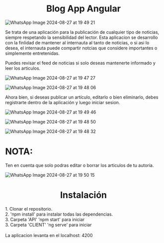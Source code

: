 <h1 align= 'center'> Blog App Angular </h1>


![WhatsApp Image 2024-08-27 at 19 49 21](https://github.com/user-attachments/assets/8ce1a9dd-3e96-4c85-81f6-725fc8aea296)

Se trata de una aplicación para la publicación de cualquier tipo de noticias, siempre respetando la sensibilidad del lector. 
Esta aplicacion se desarrollo con la finlidad de mantener al internauta al tanto de noticias, o si asi lo desea, el internauta puede compartir notcias que considere importantes o simplemente entretenidas. 

Puedes revisar el feed de noticias si solo deseas mantenerte informado y leer los articulos. 

![WhatsApp Image 2024-08-27 at 19 47 27](https://github.com/user-attachments/assets/717c5e6e-d48f-497f-a091-41d3c134b4e9)

![WhatsApp Image 2024-08-27 at 19 48 06](https://github.com/user-attachments/assets/3983aa4b-5180-4b91-80cb-e9ffc29920bc)

Ahora bien, si deseas publicar un artículo, editarlo o bien eliminarlo, debes registrarte dentro de la aplicación y luego iniciar sesion.

![WhatsApp Image 2024-08-27 at 19 49 46](https://github.com/user-attachments/assets/7fd96e14-ce00-4a62-86f4-9caf6fc2f8e5)

![WhatsApp Image 2024-08-27 at 19 48 50](https://github.com/user-attachments/assets/78adb849-11d1-4b16-9a6f-717bda6b5b49)

![WhatsApp Image 2024-08-27 at 19 48 32](https://github.com/user-attachments/assets/1edf2f9c-5d3d-45a5-80a3-9a35ef637ae6)

# NOTA:
Ten en cuenta que solo podras editar o borrar los articulos de tu autoría. 

![WhatsApp Image 2024-08-27 at 19 50 15](https://github.com/user-attachments/assets/c2b9bdad-b3ed-4199-8d81-bb46fc35516c)

<h1 align='center'> Instalación </h1>
1. Clonar el repositorio. <br />
2. 'npm install' para instalar todas las dependencias. <br /> 
3. Carpeta 'API' 'npm start' para iniciar <br />
3. Carpeta 'CLIENT' 'ng serve' para iniciar <br />
<br />
La aplicacion levanta en el localhost: 4200
